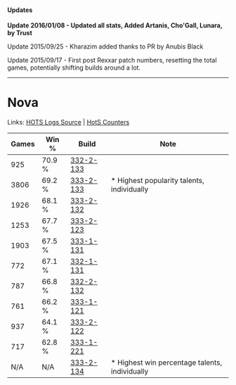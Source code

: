 #### Updates
**Update 2016/01/08 - Updated all stats, Added Artanis, Cho'Gall, Lunara, by Trust**

Update 2015/09/25 - Kharazim added thanks to PR by Anubis Black

Update 2015/09/17 - First post Rexxar patch numbers, resetting the total games, potentially shifting builds around a lot.

***

# Nova

Links: [HOTS Logs Source](https://www.hotslogs.com/Sitewide/HeroDetails?Hero=Nova) | [HotS Counters](http://hotscounters.com/#/hero/Nova)

Games  | Win %  | Build     | Note
-----  | -----  | -----     | ----
925    | 70.9 % | [332-2-133](http://www.heroesfire.com/hots/talent-calculator/nova#oqUL) | 
3806   | 69.2 % | [333-2-133](http://www.heroesfire.com/hots/talent-calculator/nova#oswb) | * Highest popularity talents, individually
1926   | 68.1 % | [333-2-132](http://www.heroesfire.com/hots/talent-calculator/nova#oswa) | 
1253   | 67.7 % | [333-2-123](http://www.heroesfire.com/hots/talent-calculator/nova#oswR) | 
1903   | 67.5 % | [333-1-131](http://www.heroesfire.com/hots/talent-calculator/nova#osgx) | 
772    | 67.1 % | [332-1-131](http://www.heroesfire.com/hots/talent-calculator/nova#oqEh) | 
787    | 66.8 % | [332-2-132](http://www.heroesfire.com/hots/talent-calculator/nova#oqUK) | 
761    | 66.2 % | [333-1-121](http://www.heroesfire.com/hots/talent-calculator/nova#osgn) | 
937    | 64.1 % | [333-2-122](http://www.heroesfire.com/hots/talent-calculator/nova#oswQ) | 
717    | 62.8 % | [333-1-221](http://www.heroesfire.com/hots/talent-calculator/nova#osiL) | 
N/A    | N/A    | [333-2-134](http://www.heroesfire.com/hots/talent-calculator/nova#oswc) | * Highest win percentage talents, individually
